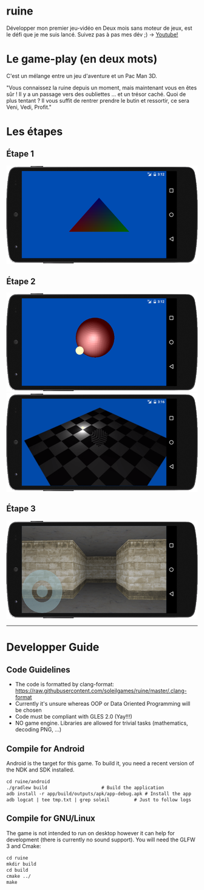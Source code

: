 # ruine
Développer mon premier jeu-vidéo en Deux mois sans moteur de jeux, est le défi que je me suis lancé.
Suivez pas à pas mes dév ;) -> [Youtube!](https://www.youtube.com/channel/UCl2HzRATykZnFSPh_i_DNsQ)

# Le game-play (en deux mots)

C'est un mélange entre un jeu d'aventure et un Pac Man 3D.

"Vous connaissez la ruine depuis un moment, mais maintenant vous en êtes sûr ! Il y a un passage vers des oubliettes ... et un trésor caché. Quoi de plus tentant ? Il vous suffit de rentrer prendre le butin et ressortir, ce sera  Veni, Vedi, Profit." 

# Les étapes
## Étape 1
![Image of Yaktocat](https://raw.githubusercontent.com/soleilgames/ruine/master/presse/etape1.png)
## Étape 2
![Image of Yaktocat](https://raw.githubusercontent.com/soleilgames/ruine/master/presse/etape2.png)
![Image of Yaktocat](https://raw.githubusercontent.com/soleilgames/ruine/master/presse/etape2bis.png)
## Étape 3
![Image of Yaktocat](https://raw.githubusercontent.com/soleilgames/ruine/master/presse/etape3.png)

---

# Developper Guide

## Code Guidelines

 * The code is formatted by clang-format: https://raw.githubusercontent.com/soleilgames/ruine/master/.clang-format
 * Currently it's unsure whereas OOP or Data Oriented Programming will be chosen
 * Code must be compliant with GLES 2.0 (Yay!!!)
 * NO game engine. Libraries are allowed for trivial tasks (mathematics, decoding PNG, ...)


## Compile for Android

Android is the target for this game. To build it, you need a recent version of the NDK and SDK installed.

```
cd ruine/android
./gradlew build					   # Build the application
adb install -r app/build/outputs/apk/app-debug.apk # Install the app
adb logcat | tee tmp.txt | grep soleil		   # Just to follow logs
```


## Compile for GNU/Linux

The game is not intended to run on desktop however it can help for development (there is currently no sound support).
You will need the GLFW 3 and Cmake:

```
cd ruine
mkdir build
cd build
cmake ../
make
```
